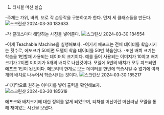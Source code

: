 1. 티처블 머신 실습

-주제는 가위, 바위, 보로 각 손동작을 구분하고자 한다. 먼저 세 클래스들을 만든다.
![스크린샷 2024-03-30 183633](https://github.com/sejongsmarcle/2024_Spring_SMARCLE_Snaegi_Study/assets/162945006/56b1bbee-d799-4718-9407-2d6f656503de)

-각 클래스마다 해당하는 사진을 넣어준다.
![스크린샷 2024-03-30 184554](https://github.com/sejongsmarcle/2024_Spring_SMARCLE_Snaegi_Study/assets/162945006/c5d4e7dd-f4ab-4169-bbbf-57a8920ebac8)

-이제 Teachable Machine을 실행해보자.
-여기서 에포크는 전체 데이터를 학습시키는 횟수로, 에포크가 50이면 모델이 학습 데이터를 50번 학습한다.
-또한 배치 크기는 학습을 1번할때 사용되는 데이터의 크기이다. 예를 들어 사용되는 이미지가 10이고 배치크기가 2이면 이미지가 5개의 배치로 나뉜것이다. 모델에 5번의 배치가 모두 피드되면 에포크 1번이 된것이다. 메모리의 한계로 모든 데이터를 한번에 학습시킬 수 없기에 여러개의 배치로 나누어서 학습시키는 것이다.
![스크린샷 2024-03-30 185217](https://github.com/sejongsmarcle/2024_Spring_SMARCLE_Snaegi_Study/assets/162945006/d9917ebf-b15b-4ca4-8e33-4463a9e1f59c)

-마지막으로 원하는 이미지를 넣어 출력을 확인해보자.
![스크린샷 2024-03-30 185619](https://github.com/sejongsmarcle/2024_Spring_SMARCLE_Snaegi_Study/assets/162945006/23fd1a67-37f6-4da7-bc98-08025aadbb3c)

에포크와 배치크기에 대한 정의를 알게 되었으며, 티처블 머신이란 머신러닝 모델을 통해 재미있는 시간을 보냈다.
